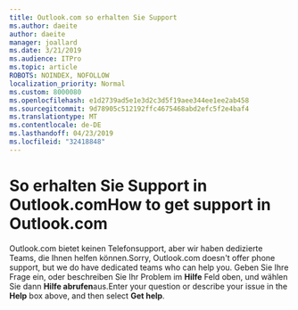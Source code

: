 ```yaml
---
title: Outlook.com so erhalten Sie Support
ms.author: daeite
author: daeite
manager: joallard
ms.date: 3/21/2019
ms.audience: ITPro
ms.topic: article
ROBOTS: NOINDEX, NOFOLLOW
localization_priority: Normal
ms.custom: 8000080
ms.openlocfilehash: e1d2739ad5e1e3d2c3d5f19aee344ee1ee2ab458
ms.sourcegitcommit: 9d78905c512192ffc4675468abd2efc5f2e4baf4
ms.translationtype: MT
ms.contentlocale: de-DE
ms.lasthandoff: 04/23/2019
ms.locfileid: "32418848"
---
```

# <a name="how-to-get-support-in-outlookcom"></a><span data-ttu-id="5d5c4-102">So erhalten Sie Support in Outlook.com</span><span class="sxs-lookup"><span data-stu-id="5d5c4-102">How to get support in Outlook.com</span></span>

<span data-ttu-id="5d5c4-103">Outlook.com bietet keinen Telefonsupport, aber wir haben dedizierte Teams, die Ihnen helfen können.</span><span class="sxs-lookup"><span data-stu-id="5d5c4-103">Sorry, Outlook.com doesn't offer phone support, but we do have dedicated teams who can help you.</span></span>
<span data-ttu-id="5d5c4-104">Geben Sie Ihre Frage ein, oder beschreiben Sie Ihr Problem im **Hilfe** Feld oben, und wählen Sie dann **Hilfe abrufen**aus.</span><span class="sxs-lookup"><span data-stu-id="5d5c4-104">Enter your question or describe your issue in the **Help** box above, and then select **Get help**.</span></span>


